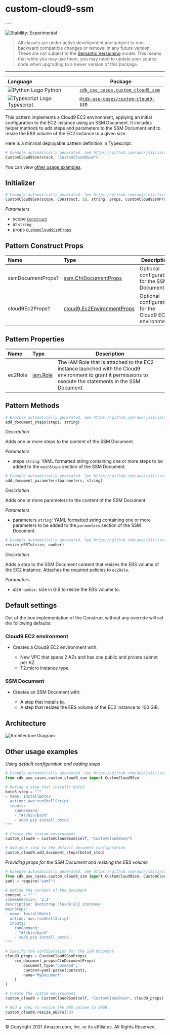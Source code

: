 # custom-cloud9-ssm

<!--BEGIN STABILITY BANNER-->---


![Stability: Experimental](https://img.shields.io/badge/stability-Experimental-important.svg?style=for-the-badge)

> All classes are under active development and subject to non-backward compatible changes or removal in any
> future version. These are not subject to the [Semantic Versioning](https://semver.org/) model.
> This means that while you may use them, you may need to update your source code when upgrading to a newer version of this package.

---
<!--END STABILITY BANNER-->

| **Language**     | **Package**        |
|:-------------|-----------------|
|![Python Logo](https://docs.aws.amazon.com/cdk/api/latest/img/python32.png) Python|[`cdk_use_cases.custom_cloud9_ssm`](https://pypi.org/project/cdk-use-cases.custom-cloud9-ssm/)|
|![Typescript Logo](https://docs.aws.amazon.com/cdk/api/latest/img/typescript32.png) Typescript|[`@cdk-use-cases/custom-cloud9-ssm`](https://www.npmjs.com/package/@cdk-use-cases/custom-cloud9-ssm)|

This pattern implements a Cloud9 EC2 environment, applying an initial configuration to the EC2 instance using an SSM Document. It includes helper methods to add steps and parameters to the SSM Document and to resize the EBS volume of the EC2 instance to a given size.

Here is a minimal deployable pattern definition in Typescript:

```python
# Example automatically generated. See https://github.com/aws/jsii/issues/826
CustomCloud9Ssm(stack, "CustomCloud9Ssm")
```

You can view [other usage examples](#other-usage-examples).

## Initializer

```python
# Example automatically generated. See https://github.com/aws/jsii/issues/826
CustomCloud9Ssm(scope, Construct, id, string, props, CustomCloud9SsmProps)
```

*Parameters*

* scope [`Construct`](https://docs.aws.amazon.com/cdk/api/latest/docs/@aws-cdk_core.Construct.html)
* id `string`
* props [`CustomCloud9SsmProps`](#pattern-construct-props)

## Pattern Construct Props

| **Name**     | **Type**        | **Description** |
|:-------------|:----------------|-----------------|
| ssmDocumentProps? | [ssm.CfnDocumentProps](https://docs.aws.amazon.com/cdk/api/latest/docs/@aws-cdk_aws-ssm.CfnDocumentProps.html) | Optional configuration for the SSM Document. |
| cloud9Ec2Props? | [cloud9.Ec2EnvironmentProps](https://docs.aws.amazon.com/cdk/api/latest/docs/@aws-cdk_aws-cloud9.Ec2EnvironmentProps.html) | Optional configuration for the Cloud9 EC2 environment. |

## Pattern Properties

| **Name**     | **Type**        | **Description** |
|:-------------|:----------------|-----------------|
| ec2Role | [iam.Role](https://docs.aws.amazon.com/cdk/api/latest/docs/@aws-cdk_aws-iam.Role.html) | The IAM Role that is attached to the EC2 instance launched with the Cloud9 environment to grant it permissions to execute the statements in the SSM Document. |

## Pattern Methods

```python
# Example automatically generated. See https://github.com/aws/jsii/issues/826
add_document_steps(steps, string)
```

*Description*

Adds one or more steps to the content of the SSM Document.

*Parameters*

* steps `string`: YAML formatted string containing one or more steps to be added to the `mainSteps` section of the SSM Document.

```python
# Example automatically generated. See https://github.com/aws/jsii/issues/826
add_document_parameters(parameters, string)
```

*Description*

Adds one or more parameters to the content of the SSM Document.

*Parameters*

* parameters `string`: YAML formatted string containing one or more parameters to be added to the `parameters` section of the SSM Document.

```python
# Example automatically generated. See https://github.com/aws/jsii/issues/826
resize_eBSTo(size, number)
```

*Description*

Adds a step to the SSM Document content that resizes the EBS volume of the EC2 instance. Attaches the required policies to `ec2Role`.

*Parameters*

* size `number`: size in GiB to resize the EBS volume to.

## Default settings

Out of the box implementation of the Construct without any override will set the following defaults:

### Cloud9 EC2 environment

* Creates a Cloud9 EC2 environment with:

  * New VPC that spans 2 AZs and has one public and private subnet per AZ.
  * T2.micro instance type.

### SSM Document

* Creates an SSM Document with:

  * A step that installs jq.
  * A step that resizes the EBS volume of the EC2 instance to 100 GiB.

## Architecture

![Architecture Diagram](architecture.png)

## Other usage examples

*Using default configuration and adding steps*

```python
# Example automatically generated. See https://github.com/aws/jsii/issues/826
from cdk_use_cases.custom_cloud9_ssm import CustomCloud9Ssm

# Define a step that installs boto3
boto3_step = """
- name: InstallBoto3
  action: aws:runShellScript
  inputs:
    runCommand:
    - "#!/bin/bash"
    - sudo pip install boto3
"""

# Create the custom environment
custom_cloud9 = CustomCloud9Ssm(self, "CustomCloud9Ssm")

# Add your step to the default document configuration
custom_cloud9.add_document_steps(boto3_step)
```

*Providing props for the SSM Document and resizing the EBS volume*

```python
# Example automatically generated. See https://github.com/aws/jsii/issues/826
from cdk_use_cases.custom_cloud9_ssm import CustomCloud9Ssm, CustomCloud9SsmProps
yaml = require("yaml")

# Define the content of the document
content = """
schemaVersion: '2.2'
description: Bootstrap Cloud9 EC2 instance
mainSteps:
- name: InstallBoto3
  action: aws:runShellScript
  inputs:
    runCommand:
    - "#!/bin/bash"
    - sudo pip install boto3
"""

# Specify the configuration for the SSM Document
cloud9_props = CustomCloud9SsmProps(
    ssm_document_props=CfnDocumentProps(
        document_type="Command",
        content=yaml.parse(content),
        name="MyDocument"
    )
)

# Create the custom environment
custom_cloud9 = CustomCloud9Ssm(self, "CustomCloud9Ssm", cloud9_props)

# Add a step to resize the EBS volume to 50GB
custom_cloud9.resize_eBSTo(50)
```

---


© Copyright 2021 Amazon.com, Inc. or its affiliates. All Rights Reserved.
